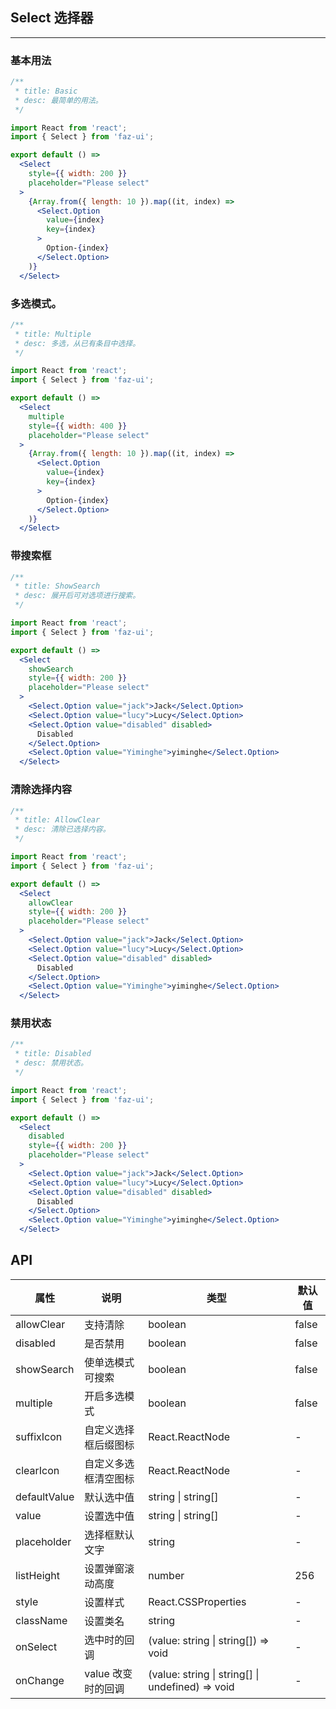 ## Select 选择器
---

### 基本用法

```jsx
/**
 * title: Basic
 * desc: 最简单的用法。
 */

import React from 'react';
import { Select } from 'faz-ui';

export default () =>
  <Select
    style={{ width: 200 }}
    placeholder="Please select"
  >
    {Array.from({ length: 10 }).map((it, index) =>
      <Select.Option
        value={index}
        key={index}
      >
        Option-{index}
      </Select.Option>
    )}
  </Select>
```
### 多选模式。

```jsx
/**
 * title: Multiple
 * desc: 多选，从已有条目中选择。
 */

import React from 'react';
import { Select } from 'faz-ui';

export default () =>
  <Select
    multiple
    style={{ width: 400 }}
    placeholder="Please select"
  >
    {Array.from({ length: 10 }).map((it, index) =>
      <Select.Option
        value={index}
        key={index}
      >
        Option-{index}
      </Select.Option>
    )}
  </Select>
```
### 带搜索框

```jsx
/**
 * title: ShowSearch
 * desc: 展开后可对选项进行搜索。
 */

import React from 'react';
import { Select } from 'faz-ui';

export default () =>
  <Select
    showSearch
    style={{ width: 200 }}
    placeholder="Please select"
  >
    <Select.Option value="jack">Jack</Select.Option>
    <Select.Option value="lucy">Lucy</Select.Option>
    <Select.Option value="disabled" disabled>
      Disabled
    </Select.Option>
    <Select.Option value="Yiminghe">yiminghe</Select.Option>
  </Select>
```
### 清除选择内容

```jsx
/**
 * title: AllowClear
 * desc: 清除已选择内容。
 */

import React from 'react';
import { Select } from 'faz-ui';

export default () =>
  <Select
    allowClear
    style={{ width: 200 }}
    placeholder="Please select"
  >
    <Select.Option value="jack">Jack</Select.Option>
    <Select.Option value="lucy">Lucy</Select.Option>
    <Select.Option value="disabled" disabled>
      Disabled
    </Select.Option>
    <Select.Option value="Yiminghe">yiminghe</Select.Option>
  </Select>
```
### 禁用状态

```jsx
/**
 * title: Disabled
 * desc: 禁用状态。
 */

import React from 'react';
import { Select } from 'faz-ui';

export default () =>
  <Select
    disabled
    style={{ width: 200 }}
    placeholder="Please select"
  >
    <Select.Option value="jack">Jack</Select.Option>
    <Select.Option value="lucy">Lucy</Select.Option>
    <Select.Option value="disabled" disabled>
      Disabled
    </Select.Option>
    <Select.Option value="Yiminghe">yiminghe</Select.Option>
  </Select>
```

## API

| 属性       | 说明  | 类型   | 默认值  |
| --------- | ----- | ------ | ------ |
| allowClear | 支持清除 | boolean | false |
| disabled | 是否禁用 | boolean | false |
| showSearch | 使单选模式可搜索 | boolean | false |
| multiple | 开启多选模式 | boolean | false |
| suffixIcon | 自定义选择框后缀图标 | React.ReactNode | - |
| clearIcon | 自定义多选框清空图标	 | React.ReactNode | - |
| defaultValue | 默认选中值 | string &#124; string[] | - |
| value | 设置选中值 | string &#124; string[] | - |
| placeholder | 选择框默认文字 | string | - |
| listHeight | 设置弹窗滚动高度 | number | 256 |
| style | 设置样式 | React.CSSProperties | - |
| className | 设置类名 | string | - |
| onSelect | 选中时的回调 | (value: string &#124; string[]) => void | - |
| onChange | value 改变时的回调 | (value: string &#124; string[] &#124; undefined) => void | - |